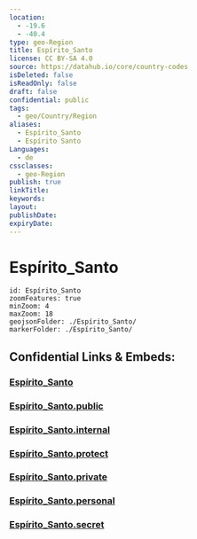 ```yaml
---
location:
  - -19.6
  - -40.4
type: geo-Region
title: Espírito_Santo
license: CC BY-SA 4.0
source: https://datahub.io/core/country-codes
isDeleted: false
isReadOnly: false
draft: false
confidential: public
tags:
  - geo/Country/Region
aliases:
  - Espírito_Santo
  - Espírito Santo
Languages:
  - de
cssclasses:
  - geo-Region
publish: true
linkTitle:
keywords:
layout:
publishDate:
expiryDate:
---
```


# Espírito_Santo

```leaflet
id: Espírito_Santo
zoomFeatures: true 
minZoom: 4 
maxZoom: 18
geojsonFolder: ./Espírito_Santo/
markerFolder: ./Espírito_Santo/
```


## Confidential Links & Embeds: 

### [Espírito_Santo](/_Standards/Earth/Continent/America~South/Brazil/states~Brazil/Espírito_Santo.md) 

### [Espírito_Santo.public](/_public/Earth/Continent/America~South/Brazil/states~Brazil/Espírito_Santo.public.md) 

### [Espírito_Santo.internal](/_internal/Earth/Continent/America~South/Brazil/states~Brazil/Espírito_Santo.internal.md) 

### [Espírito_Santo.protect](/_protect/Earth/Continent/America~South/Brazil/states~Brazil/Espírito_Santo.protect.md) 

### [Espírito_Santo.private](/_private/Earth/Continent/America~South/Brazil/states~Brazil/Espírito_Santo.private.md) 

### [Espírito_Santo.personal](/_personal/Earth/Continent/America~South/Brazil/states~Brazil/Espírito_Santo.personal.md) 

### [Espírito_Santo.secret](/_secret/Earth/Continent/America~South/Brazil/states~Brazil/Espírito_Santo.secret.md)

